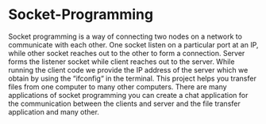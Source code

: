 # Socket-Programming
Socket programming is a way of connecting two nodes on a network to communicate with each other. One socket listen on a particular port at an IP, while other socket reaches out to the other to form a connection. Server forms the listener socket while client reaches out to the server. While running the client code we provide the IP address of the server which we obtain by using the “ifconfig“ in the terminal. This project helps you transfer files from one computer to many other computers. There are many applications of socket programming you can create a chat application for the communication between the clients and server and the file transfer application and many other.

